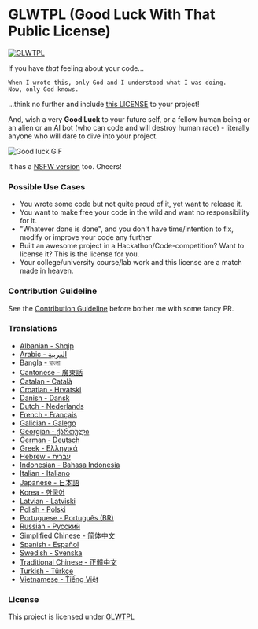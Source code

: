 # GLWTPL (Good Luck With That Public License)

[![GLWTPL](https://img.shields.io/badge/GLWT-Public_License-red.svg)](https://github.com/me-shaon/GLWTPL)

If you have *that* feeling about your code...

```
When I wrote this, only God and I understood what I was doing.
Now, only God knows.
```

...think no further and include [this LICENSE](./LICENSE) to your project!

And, wish a very **Good Luck** to your future self, or a fellow human being or an alien or an AI bot (who can code and will destroy human race) - literally anyone who will dare to dive into your project.

![Good luck GIF](./good-luck.gif)

It has a [NSFW version](./NSFW_LICENSE) too. Cheers!

### Possible Use Cases
- You wrote some code but not quite proud of it, yet want to release it.
- You want to make free your code in the wild and want no responsibility for it.
- "Whatever done is done", and you don't have time/intention to fix, modify or improve your code any further
- Built an awesome project in a Hackathon/Code-competition? Want to license it? This is the license for you.
- Your college/university course/lab work and this license are a match made in heaven.

### Contribution Guideline
See the [Contribution Guideline](https://github.com/me-shaon/GLWTPL/wiki#contribution-guideline) before bother me with some fancy PR.

### Translations
* [Albanian - Shqip](translations/LICENSE_al-AL)
* [Arabic - العربية](translations/LICENSE_ar-AR)
* [Bangla - বাংলা](translations/LICENSE_bn-BN)
* [Cantonese - 廣東話](translations/LICENSE_zh-HK)
* [Catalan - Català](translations/LICENSE_cat-CAT)
* [Croatian - Hrvatski](translations/LICENSE_hr-HR)
* [Danish - Dansk](translations/LICENSE_da-DK)
* [Dutch - Nederlands](translations/LICENSE_nl-NL)
* [French - Français](translations/LICENSE_fr-FR)
* [Galician - Galego](translations/NSFW_LICENSE_gl-GL)
* [Georgian - ქართული](translations/LICENSE_ka-GE)
* [German - Deutsch](translations/LICENSE_de-DE)
* [Greek - Ελληνικά](translations/LICENSE_gr-GR)
* [Hebrew - עברית](translations/LICENSE_he-HE)
* [Indonesian - Bahasa Indonesia](translations/LICENSE_id-ID)
* [Italian - Italiano](translations/LICENSE_it-IT)
* [Japanese - 日本語](translations/LICENSE_ja-JP)
* [Korea - 한국어](translations/LICENSE_ko-KR)
* [Latvian - Latviski](translations/LICENSE_lv-LV)
* [Polish - Polski](translations/LICENSE_pl-PL)
* [Portuguese - Português (BR)](translations/LICENSE_pt-BR)
* [Russian - Русский](translations/LICENSE_ru-RU)
* [Simplified Chinese - 简体中文](translations/LICENSE_zh-CN)
* [Spanish - Español](translations/LICENSE_es-ES)
* [Swedish - Svenska](translations/LICENSE_sv-SE)
* [Traditional Chinese - 正體中文](translations/LICENSE_zh-TW)
* [Turkish - Türkçe](translations/LICENSE_tr-TR)
* [Vietnamese - Tiếng Việt](translations/LICENSE_vn-VN)

### License
This project is licensed under [GLWTPL](./LICENSE)
